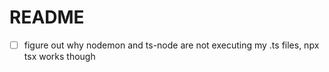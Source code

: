 # README

- [ ] figure out why nodemon and ts-node are not executing my .ts files, npx tsx works though

